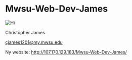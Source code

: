 # Mwsu-Web-Dev-James


![Hi](https://avatars1.githubusercontent.com/u/2243076?v=3&s=460)

Christopher James

cjames1201@my.mwsu.edu

Ny website: http://107.170.129.183/Mwsu-Web-Dev-James/

